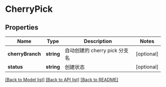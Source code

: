 # CherryPick

## Properties

Name | Type | Description | Notes
------------ | ------------- | ------------- | -------------
**cherryBranch** | **string** | 自动创建的 cherry pick 分支名 | [optional] 
**status** | **string** | 创建状态 | [optional] 

[[Back to Model list]](../../README.md#documentation-for-models) [[Back to API list]](../../README.md#documentation-for-api-endpoints) [[Back to README]](../../README.md)


